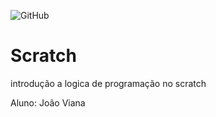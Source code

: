 ![GitHub](https://img.shields.io/github/license/viiannaa/scratch)

# Scratch
introdução a logica de programação no scratch

Aluno: João Viana

